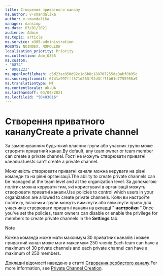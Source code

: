 ```yaml
---
title: Створення приватного каналу
ms.author: v-smandalika
author: v-smandalika
manager: dansimp
ms.date: 03/01/2021
audience: Admin
ms.topic: article
ms.service: o365-administration
ROBOTS: NOINDEX, NOFOLLOW
localization_priority: Priority
ms.collection: Adm_O365
ms.custom:
- "6874"
- "9001223"
ms.openlocfilehash: c5d23ac050d92c1d6b8c188707255de0abf0b95c
ms.sourcegitcommit: 6741a997fff871d263f92d3ff7fb61e7755956a9
ms.translationtype: MT
ms.contentlocale: uk-UA
ms.lasthandoff: 03/04/2021
ms.locfileid: "50483016"
---
```

# <a name="create-a-private-channel"></a><span data-ttu-id="77aab-102">Створення приватного каналу</span><span class="sxs-lookup"><span data-stu-id="77aab-102">Create a private channel</span></span>

<span data-ttu-id="77aab-103">За замовчуванням будь-який власник групи або учасник групи може створити приватний канал.</span><span class="sxs-lookup"><span data-stu-id="77aab-103">By default, any team owner or team member can create a private channel.</span></span> <span data-ttu-id="77aab-104">Гості не можуть створювати приватні канали.</span><span class="sxs-lookup"><span data-stu-id="77aab-104">Guests can't create a private channel.</span></span> 

<span data-ttu-id="77aab-105">Можливість створювати приватні канали можна керувати на рівні команди та на рівні організації.</span><span class="sxs-lookup"><span data-stu-id="77aab-105">The ability to create private channels can be managed at the team level and at the organization level.</span></span> <span data-ttu-id="77aab-106">За допомогою політик можна керувати тим, які користувачі в організації можуть створювати приватні канали.</span><span class="sxs-lookup"><span data-stu-id="77aab-106">Use policies to control which users in your organization are allowed to create private channels.</span></span> <span data-ttu-id="77aab-107">Коли ви настроїте політику, власники групи можуть вимкнути або ввімкнути право для учасників створювати приватні канали на вкладці " **настройки** ".</span><span class="sxs-lookup"><span data-stu-id="77aab-107">Once you've set the policies, team owners can disable or enable the privilege for members to create private channels in the **Settings** tab.</span></span>

> [!NOTE]
> <span data-ttu-id="77aab-108">Кожна команда може мати максимум 30 приватних каналів і кожен приватний канал може мати максимум 250 членів.</span><span class="sxs-lookup"><span data-stu-id="77aab-108">Each team can have a maximum of 30 private channels and each private channel can have a maximum of 250 members.</span></span>

<span data-ttu-id="77aab-109">Докладні відомості наведено в статті [Створення особистого каналу](https://docs.microsoft.com/MicrosoftTeams/private-channels#private-channel-creation).</span><span class="sxs-lookup"><span data-stu-id="77aab-109">For more information, see [Private Channel Creation](https://docs.microsoft.com/MicrosoftTeams/private-channels#private-channel-creation).</span></span>


